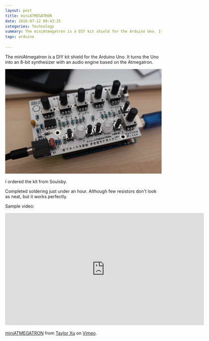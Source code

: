 ```yaml
---
layout: post
title: miniATMEGATRON
date: 2016-07-12 09:43:25
categories: Technology
summary: The miniAtmegatron is a DIY kit shield for the Arduino Uno. It turns the Uno into an 8-bit synthesizer with an audio engine based on the Atmegatron.
tags: arduino 

---
```


The miniAtmegatron is a DIY kit shield for the Arduino Uno. It turns the Uno into an 8-bit synthesizer with an audio engine based on the Atmegatron.

![](/images/mini/1.jpg)

I ordered the kit from Soulsby. 

Completed soldering just under an hour. Although few resistors don't look as neat, but it works perfectly.

Sample video:

<iframe src="https://player.vimeo.com/video/174713347" width="640" height="360" frameborder="0" webkitallowfullscreen mozallowfullscreen allowfullscreen></iframe>
<p><a href="https://vimeo.com/174713347">miniATMEGATRON</a> from <a href="https://vimeo.com/taylorhxu">Taylor Xu</a> on <a href="https://vimeo.com">Vimeo</a>.</p>
